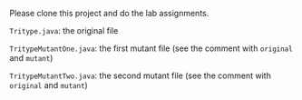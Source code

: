 Please clone this project and do the lab assignments.

`Tritype.java`:  the original file

`TritypeMutantOne.java`: the first mutant file (see the comment with `original` and `mutant`)

`TritypeMutantTwo.java`: the second mutant file  (see the comment with `original` and `mutant`)
